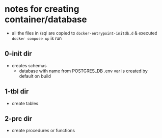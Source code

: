 # notes for creating container/database
- all the files in /sql are copied to `docker-entrypoint-initdb.d` & executed
`docker compose up` is run
## 0-init dir
- creates schemas
    - database with name from POSTGRES_DB .env var is created by default on build
## 1-tbl dir
- create tables
## 2-prc dir
- create procedures or functions
